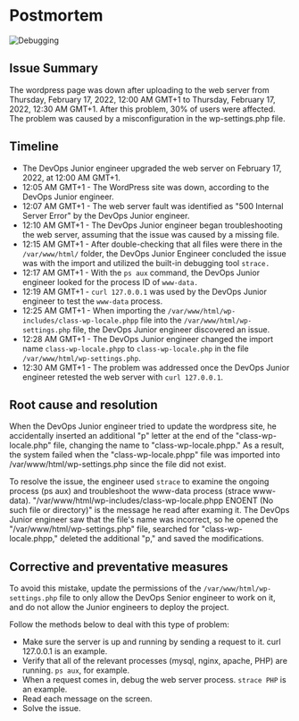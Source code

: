 # Postmortem

![Debugging](https://miro.medium.com/max/800/0*kHoWD7gJ0PC9GmBK.jpg)

## Issue Summary

The wordpress page was down after uploading to the web server from Thursday, February 17, 2022, 12:00 AM GMT+1 to Thursday, February 17, 2022, 12:30 AM GMT+1. After this problem, 30% of users were affected. The problem was caused by a misconfiguration in the wp-settings.php file.

## Timeline

* The DevOps Junior engineer upgraded the web server on February 17, 2022, at 12:00 AM GMT+1.
* 12:05 AM GMT+1 - The WordPress site was down, according to the DevOps Junior engineer.
* 12:07 AM GMT+1 - The web server fault was identified as "500 Internal Server Error" by the DevOps Junior engineer.
* 12:10 AM GMT+1 - The DevOps Junior engineer began troubleshooting the web server, assuming that the issue was caused by a missing file.
* 12:15 AM GMT+1 - After double-checking that all files were there in the `/var/www/html/` folder, the DevOps Junior Engineer concluded the issue was with the import and utilized the built-in debugging tool `strace.`
* 12:17 AM GMT+1 - With the ```ps aux``` command, the DevOps Junior engineer looked for the process ID of `www-data.`
* 12:19 AM GMT+1 - `curl 127.0.0.1` was used by the DevOps Junior engineer to test the `www-data` process.
* 12:25 AM GMT+1 - When importing the `/var/www/html/wp-includes/class-wp-locale.phpp` file into the `/var/www/html/wp-settings.php` file, the DevOps Junior engineer discovered an issue.
* 12:28 AM GMT+1 - The DevOps Junior engineer changed the import name `class-wp-locale.phpp` to `class-wp-locale.php` in the file `/var/www/html/wp-settings.php`.
* 12:30 AM GMT+1 - The problem was addressed once the DevOps Junior engineer retested the web server with `curl 127.0.0.1`.

## Root cause and resolution

When the DevOps Junior engineer tried to update the wordpress site, he accidentally inserted an additional "p" letter at the end of the "class-wp-locale.php" file, changing the name to "class-wp-locale.phpp." As a result, the system failed when the "class-wp-locale.phpp" file was imported into /var/www/html/wp-settings.php since the file did not exist.

To resolve the issue, the engineer used `strace` to examine the ongoing process (ps aux) and troubleshoot the www-data process (strace www-data). "/var/www/html/wp-includes/class-wp-locale.phpp ENOENT (No such file or directory)" is the message he read after examing it. The DevOps Junior engineer saw that the file's name was incorrect, so he opened the "/var/www/html/wp-settings.php" file, searched for "class-wp-locale.phpp," deleted the additional "p," and saved the modifications.

## Corrective and preventative measures

To avoid this mistake, update the permissions of the `/var/www/html/wp-settings.php` file to only allow the DevOps Senior engineer to work on it, and do not allow the Junior engineers to deploy the project.

Follow the methods below to deal with this type of problem:

* Make sure the server is up and running by sending a request to it. curl 127.0.0.1 is an example.
* Verify that all of the relevant processes (mysql, nginx, apache, PHP) are running. `ps aux`, for example.
* When a request comes in, debug the web server process. `strace PHP` is an example.
* Read each message on the screen.
* Solve the issue.
 
